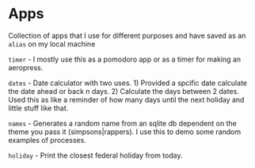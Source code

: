 # Apps

Collection of apps that I use for different purposes and have saved as an `alias` on my local machine

`timer` - I mostly use this as a pomodoro app or as a timer for making an aeropress.

`dates` - Date calculator with two uses. 1) Provided a spcific date calculate the date ahead or back n days. 2) Calculate the days between 2 dates. Used this as like a reminder of how many days until the next holiday and little stuff like that.

`names` - Generates a random name from an sqlite db dependent on the theme you pass it (simpsons|rappers). I use this to demo some random examples of processes.

`holiday` - Print the closest federal holiday from today.

